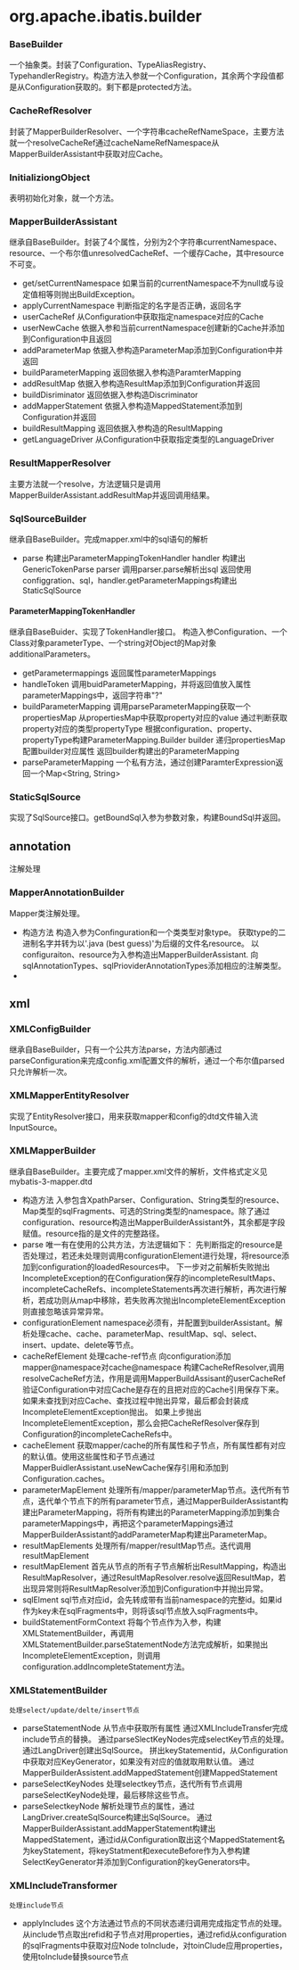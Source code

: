 # org.apache.ibatis.builder
### BaseBuilder
一个抽象类。封装了Configuration、TypeAliasRegistry、TypehandlerRegistry。构造方法入参就一个Configuration，其余两个字段值都是从Configuration获取的。剩下都是protected方法。
### CacheRefResolver
封装了MapperBuilderResolver、一个字符串cacheRefNameSpace，主要方法就一个resolveCacheRef通过cacheNameRefNamespace从MapperBuilderAssistant中获取对应Cache。
### InitializiongObject
表明初始化对象，就一个方法。
### MapperBuilderAssistant
继承自BaseBuilder。封装了4个属性，分别为2个字符串currentNamespace、resource、一个布尔值unresolvedCacheRef、一个缓存Cache，其中resource不可变。
-   get/setCurrentNamespace 如果当前的currentNamespace不为null或与设定值相等则抛出BuildException。
-   applyCurrentNamespace 判断指定的名字是否正确，返回名字
-   userCacheRef 从Configuration中获取指定namespace对应的Cache
-   userNewCache 依据入参和当前currentNamespace创建新的Cache并添加到Configuration中且返回
-   addParameterMap 依据入参构造ParameterMap添加到Configuration中并返回
-   buildParameterMapping 返回依据入参构造ParamterMapping
-   addResultMap 依据入参构造ResultMap添加到Configuration并返回
-   buildDisriminator 返回依据入参构造Discriminator
-   addMapperStatement 依据入参构造MappedStatement添加到Configuration并返回
-   buildResultMapping 返回依据入参构造的ResultMapping
-   getLanguageDriver 从Configuration中获取指定类型的LanguageDriver
### ResultMapperResolver
主要方法就一个resolve，方法逻辑只是调用MapperBuilderAssistant.addResultMap并返回调用结果。
### SqlSourceBuilder
继承自BaseBuilder。完成mapper.xml中的sql语句的解析
-   parse 
    构建出ParameterMappingTokenHandler handler
    构建出GenericTokenParse parser
    调用parser.parse解析出sql
    返回使用configgration、sql，handler.getParameterMappings构建出StaticSqlSource
#### ParameterMappingTokenHandler 
继承自BaseBuider、实现了TokenHandler接口。
构造入参Configuration、一个Class对象parameterType、一个string对Object的Map对象additionalParameters。
-   getParametermappings 返回属性parameterMappings
-   handleToken
    调用buidParameterMapping，并将返回值放入属性parameterMappings中，返回字符串"?"
-   buildParameterMapping
    调用parseParameterMapping获取一个propertiesMap
    从propertiesMap中获取property对应的value
    通过判断获取property对应的类型propertyType
    根据configuration、property、propertyType构建ParameterMapping.Builder builder
    递归propertiesMap配置builder对应属性
    返回builder构建出的ParameterMapping
-   parseParameterMapping 一个私有方法，通过创建ParamterExpression返回一个Map<String, String>
### StaticSqlSource
实现了SqlSource接口。getBoundSql入参为参数对象，构建BoundSql并返回。
    
## annotation
注解处理
### MapperAnnotationBuilder
Mapper类注解处理。
-   构造方法
    构造入参为Confinguration和一个类类型对象type。
    获取type的二进制名字并转为以'.java (best guess)'为后缀的文件名resource。
    以configuraiton、resource为入参构造出MapperBuilderAssistant.
    向sqlAnnotationTypes、sqlPrioviderAnnotationTypes添加相应的注解类型。
-

## xml
### XMLConfigBuilder
继承自BaseBuilder，只有一个公共方法parse，方法内部通过parseConfiguration来完成config.xml配置文件的解析，通过一个布尔值parsed只允许解析一次。
### XMLMapperEntityResolver
实现了EntityResolver接口，用来获取mapper和config的dtd文件输入流InputSource。
### XMLMapperBuilder
继承自BaseBuilder。主要完成了mapper.xml文件的解析，文件格式定义见mybatis-3-mapper.dtd
-   构造方法
    入参包含XpathParser、Configuration、String类型的resource、Map类型的sqlFragments、可选的String类型的namespace。除了通过configuration、resource构造出MapperBuilderAssistant外，其余都是字段赋值。resource指的是文件的完整路径。
-   parse
    唯一有在使用的公共方法，方法逻辑如下：
    先判断指定的resource是否处理过，若还未处理则调用configurationElement进行处理，将resource添加到configuration的loadedResources中。
    下一步对之前解析失败抛出IncompleteException的在Configuration保存的incompleteResultMaps、incompleteCacheRefs、incompleteStatements再次进行解析，再次进行解析，若成功则从map中移除，若失败再次抛出IncompleteElementException则直接忽略该异常异常。
-  configurationElement 
    namespace必须有，并配置到builderAssistant。解析处理cache、cache、parameterMap、resultMap、sql、select、insert、update、delete等节点。
- cacheRefElement
    处理cache-ref节点
    向configuration添加mapper@namespace对cache@namespace
    构建CacheRefResolver,调用resolveCacheRef方法，作用是调用MapperBuildAssisant的userCacheRef验证Configuration中对应Cache是存在的且把对应的Cache引用保存下来。如果未查找到对应Cache、查找过程中抛出异常，最后都会封装成IncompleteElementException抛出。
        如果上步抛出IncompleteElementException，那么会把CacheRefResolver保存到Configuration的incompleteCacheRefs中。
-   cacheElement
    获取mapper/cache的所有属性和子节点，所有属性都有对应的默认值。使用这些属性和子节点通过MapperBuidlerAssistant.useNewCache保存引用和添加到Configuration.caches。
-   parameterMapElement
    处理所有/mapper/parameterMap节点。迭代所有节点，迭代单个节点下的所有parameter节点，通过MapperBuilderAssistant构建出ParameterMapping，将所有构建出的ParameterMapping添加到集合parameterMappings中，再把这个parameterMappings通过MapperBuilderAssistant的addParameterMap构建出ParameterMap。
-   resultMapElements
    处理所有/mapper/resultMap节点。迭代调用resultMapElement
-   resultMapElement
    首先从节点的所有子节点解析出ResultMapping，构造出ResultMapResolver，通过ResultMapResolver.resolve返回ResultMap，若出现异常则将ResultMapResolver添加到Configuration中并抛出异常。
-   sqlElment
    sql节点对应id，会先转成带有当前namespace的完整id。如果id作为key未在sqlFragments中，则将该sql节点放入sqlFragments中。
-   buildStatementFormContext
    将每个节点作为入参，构建XMLStatementBuilder，再调用XMLStatementBuilder.parseStatementNode方法完成解析，如果抛出IncompleteElementException，则调用configuration.addIncompleteStatement方法。

### XMLStatementBuilder
    处理select/update/delte/insert节点
-   parseStatementNode
    从节点中获取所有属性
    通过XMLIncludeTransfer完成include节点的替换。
    通过parseSlectKeyNodes完成selectKey节点的处理。
    通过LangDriver创建出SqlSource。
    拼出keyStatementid，从Configuration中获取对应KeyGenerator，如果没有对应的值就取用默认值。
    通过MapperBuilderAssistent.addMappedStatement创建MappedStatement
-   parseSelectKeyNodes
    处理selectkey节点，迭代所有节点调用parseSelectKeyNode处理，最后移除这些节点。
-   parseSelectkeyNode
   解析处理节点的属性，通过LangDriver.createSqlSource构建出SqlSource。 通过MapperBuilderAssistant.addMapperStatement构建出MappedStatement，通过id从Configuration取出这个MappedStatement名为keyStatement，将keyStatment和executeBefore作为入参构建SelectKeyGenerator并添加到Configuration的keyGenerators中。
### XMLIncludeTransformer
    处理include节点
-   applyIncludes
    这个方法通过节点的不同状态递归调用完成指定节点的处理。
    从include节点取出refid和子节点对用properties，通过refid从configuration的sqlFragments中获取对应Node toInclude，对toinClude应用properties，使用toInclude替换source节点

